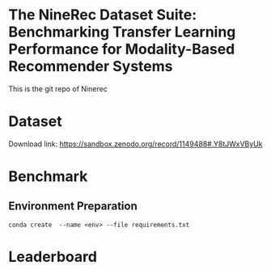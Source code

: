 # The NineRec Dataset Suite: Benchmarking Transfer Learning Performance for Modality-Based Recommender Systems
This is the git repo of Ninerec

# Dataset
Download link: https://sandbox.zenodo.org/record/1149488#.Y8tJWxVByUk


# Benchmark
## Environment Preparation
`conda create  --name <env> --file requirements.txt`

# Leaderboard

